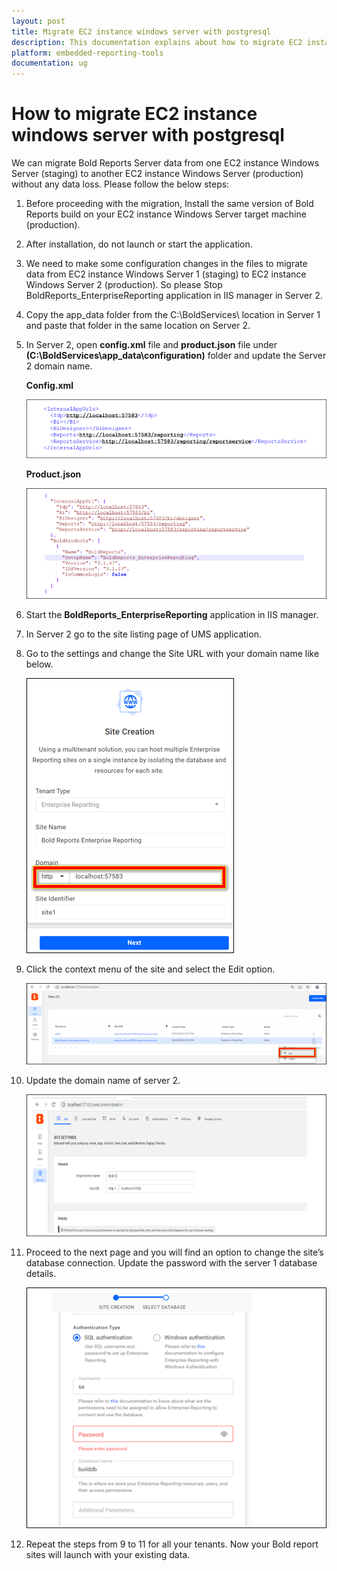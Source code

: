```yaml
---
layout: post
title: Migrate EC2 instance windows server with postgresql
description: This documentation explains about how to migrate EC2 instance windows server with postgresql database
platform: embedded-reporting-tools
documentation: ug
---
```


# How to migrate EC2 instance windows server with postgresql

We can migrate Bold Reports Server data from one EC2 instance Windows Server (staging) to another EC2 instance Windows Server (production) without any data loss. Please follow the below steps:

1. Before proceeding with the migration, Install the same version of Bold Reports build on your EC2 instance Windows Server target machine (production).

2. After installation, do not launch or start the application.

3. We need to make some configuration changes in the files to migrate data from EC2 instance Windows Server 1 (staging) to EC2 instance Windows Server 2 (production). So please Stop BoldReports_EnterpriseReporting application in IIS manager in Server 2.

4. Copy the app_data folder from the C:\BoldServices\ location in Server 1 and paste that folder in the same location on Server 2.

5. In Server 2, open **config.xml** file and **product.json** file under **(C:\BoldServices\app_data\configuration)** folder and update the Server 2 domain name.

    **Config.xml**

    ![Config File](/static/assets/on-premise/images/how-to/config-ec2.png)

    **Product.json**

    ![Product File](/static/assets/on-premise/images/how-to/product-ec2.png)

6. Start the **BoldReports_EnterpriseReporting** application in IIS manager.

7. In Server 2 go to the site listing page of UMS application.

8. Go to the settings and change the Site URL with your domain name like below.

   ![Create Site](/static/assets/on-premise/images/how-to/create-site-ec2.png)

9. Click the context menu of the site and select the Edit option.

   ![Edit Site](/static/assets/on-premise/images/how-to/edit-site-ec2.png)

10. Update the domain name of server 2.

    ![Site Url](/static/assets/on-premise/images/how-to/site-url-ec2.png)

11. Proceed to the next page and you will find an option to change the site’s database connection. Update the password with the server 1 database details.

    ![Update password](/static/assets/on-premise/images/how-to/update-password-ec2.png)

12. Repeat the steps from 9 to 11 for all your tenants. Now your Bold report sites will launch with your existing data.